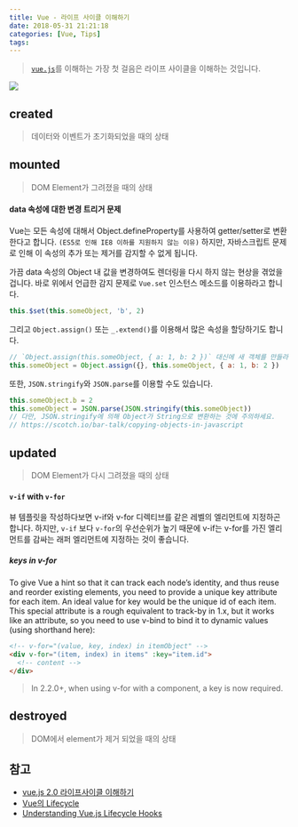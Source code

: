 ```yaml
---
title: Vue - 라이프 사이클 이해하기
date: 2018-05-31 21:21:18
categories: [Vue, Tips]
tags:
---
```


> [`vue.js`](https://vuejs.org/v2/guide/instance.html#Lifecycle-Diagram)를 이해하는 가장 첫 걸음은 라이프 사이클을 이해하는 것입니다.  

![](/images/vue/vue-life-cycle.png)  

## created  
> 데이터와 이벤트가 초기화되었을 때의 상태  

## mounted  
> DOM Element가 그려졌을 때의 상태    

#### data 속성에 대한 변경 트리거 문제
Vue는 모든 속성에 대해서 Object.defineProperty를 사용하여 getter/setter로 변환한다고 합니다. `(ES5로 인해 IE8 이하를 지원하지 않는 이유)` 하지만, 자바스크립트 문제로 인해 이 속성의 추가 또는 제거를 감지할 수 없게 됩니다.  

가끔 data 속성의 Object 내 값을 변경하여도 렌더링을 다시 하지 않는 현상을 겪었을 겁니다. 바로 위에서 언급한 감지 문제로 `Vue.set` 인스턴스 메소드를 이용하라고 합니다.  
```js
this.$set(this.someObject, 'b', 2)
```
그리고 `Object.assign()` 또는 `_.extend()`를 이용해서 많은 속성을 할당하기도 합니다.  

```js
// `Object.assign(this.someObject, { a: 1, b: 2 })` 대신에 새 객체를 만들라고 합니다.
this.someObject = Object.assign({}, this.someObject, { a: 1, b: 2 })
```

또한, `JSON.stringify`와 `JSON.parse`를 이용할 수도 있습니다.  
```js
this.someObject.b = 2
this.someObject = JSON.parse(JSON.stringify(this.someObject))
// 다만, JSON.stringify에 의해 Object가 String으로 변환하는 것에 주의하세요.
// https://scotch.io/bar-talk/copying-objects-in-javascript
```

## updated  
> DOM Element가 다시 그려졌을 때의 상태  

#### `v-if` with `v-for`  
뷰 템플릿을 작성하다보면 v-if와 v-for 디렉티브를 같은 레벨의 엘리먼트에 지정하곤 합니다. 하지만, `v-if` 보다 `v-for`의 우선순위가 높기 때문에 v-if는 v-for를 가진 엘리먼트를 감싸는 래퍼 엘리먼트에 지정하는 것이 좋습니다.  

##### keys in v-for  
To give Vue a hint so that it can track each node’s identity, and thus reuse and reorder existing elements, you need to provide a unique key attribute for each item. An ideal value for key would be the unique id of each item. This special attribute is a rough equivalent to track-by in 1.x, but it works like an attribute, so you need to use v-bind to bind it to dynamic values (using shorthand here):  

```html
<!-- v-for="(value, key, index) in itemObject" -->
<div v-for="(item, index) in items" :key="item.id">
  <!-- content -->
</div>
```

> In 2.2.0+, when using v-for with a component, a key is now required.

## destroyed  
> DOM에서 element가 제거 되었을 때의 상태  


## 참고  
- [vue.js 2.0 라이프사이클 이해하기](https://medium.com/witinweb/vue-js-%EB%9D%BC%EC%9D%B4%ED%94%84%EC%82%AC%EC%9D%B4%ED%81%B4-%EC%9D%B4%ED%95%B4%ED%95%98%EA%B8%B0-7780cdd97dd4)  
- [Vue의 Lifecycle](http://blog.martinwork.co.kr/vuejs/2018/02/05/vue-lifecycle-hooks.html)
- [Understanding Vue.js Lifecycle Hooks](https://alligator.io/vuejs/component-lifecycle/)  

